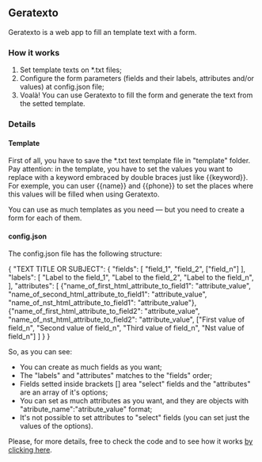 ## Geratexto

Geratexto is a web app to fill an template text with a form.

### How it works

1. Set template texts on *.txt files;
2. Configure the form parameters (fields and their labels, attributes and/or values) at config.json file;
3. Voalà! You can use Geratexto to fill the form and generate the text from the setted template.

### Details

#### Template 
First of all, you have to save the *.txt text template file in "template" folder. Pay attention: in the template, you have to set the values you want to replace with a keyword embraced by double braces just like {{keyword}}. For exemple, you can user {{name}} and {{phone}} to set the places where this values will be filled when using Geratexto.

You can use as much templates as you need — but you need to create a form for each of them.

#### config.json

The config.json file has the following structure:

{
    "TEXT TITLE OR SUBJECT": {
        "fields": [
            "field_1",
            "field_2",
            ["field_n"]
        ],
        "labels": [
            "Label to the field_1",
            "Label to the field_2",
            "Label to the field_n",
        ],
        "attributes": [
            {"name_of_first_html_attribute_to_field1": "attribute_value", "name_of_second_html_attribute_to_field1": "attribute_value", "name_of_nst_html_attribute_to_field1": "attribute_value"},
            {"name_of_first_html_attribute_to_field2": "attribute_value", "name_of_nst_html_attribute_to_field2": "attribute_value",
            ["First value of field_n", "Second value of field_n", "Third value of field_n", "Nst value of field_n"]
        ]
    }
}

So, as you can see:

- You can create as much fields as you want;
- The "labels" and "attributes" matches to the "fields" order;
- Fields setted inside brackets [] area "select" fields and the "attributes" are an array of it's options;
- You can set as much attributes as you want, and they are objects with "atribute_name":"atribute_value" format;
- It's not possible to set attributes to "select" fields (you can set just the values of the options).

Please, for more details, free to check the code and to see how it works [by clicking here](https://cegj.github.io/geratexto/). 